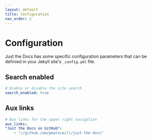 ```yaml
---
layout: default
title: Configuration
nav_order: 2
---
```


# Configuration

Just the Docs has some specific configuration parameters that can be definied in your Jekyll site's `_config.yml` file.

## Search enabled

```yml
# Enable or disable the site search
search_enabled: true
```

## Aux links

```yml
# Aux links for the upper right navigation
aux_links:
"Just the Docs on GitHub":
    - "//github.com/pmarsceill/just-the-docs"
```
